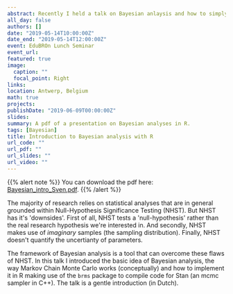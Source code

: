 ```yaml
---
abstract: Recently I held a talk on Bayesian anlaysis and how to simply run them in R, making use of the `brms` package. Hereby attached the pdf (in Dutch). 
all_day: false
authors: []
date: "2019-05-14T10:00:00Z"
date_end: "2019-05-14T12:00:00Z"
event: EduBROn Lunch Seminar
event_url: 
featured: true
image:
  caption: ""
  focal_point: Right
links:
location: Antwerp, Belgium
math: true
projects:
publishDate: "2019-06-09T00:00:00Z"
slides: 
summary: A pdf of a presentation on Bayesian analyses in R.
tags: [Bayesian]
title: Introduction to Bayesian analysis with R
url_code: ""
url_pdf: ""
url_slides: ""
url_video: ""
---
```


{{% alert note %}}
You can download the pdf here: [Bayesian_intro_Sven.pdf](Bayesian_intro_Sven.pdf).
{{% /alert %}}

The majority of research relies on statistical analyses that are in general grounded within Null-Hypothesis Significance Testing (NHST). But NHST has it's 'downsides'. First of all, NHST tests a 'null-hypothesis' rather than the real research hypothesis we're interested in. And secondly, NHST makes use of *imaginary* samples (the sampling distribution). Finally, NHST doesn't quantify the uncertianty of parameters. 

The framework of Bayesian analysis is a tool that can overcome these flaws of NHST. In this talk I introduced the basic idea of Bayesian analysis, the way Markov Chain Monte Carlo works (conceptually) and how to implement it in R making use of the `brms` package to compile code for Stan (an mcmc sampler in C++). The talk is a gentle introduction (in Dutch). 